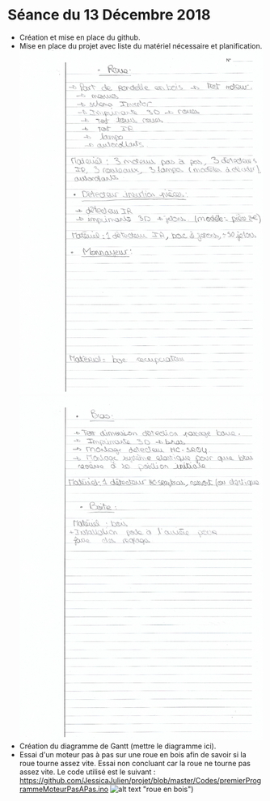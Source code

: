 # Séance du 13 Décembre 2018

* Création et mise en place du github.
* Mise en place du projet avec liste du matériel nécessaire et planification.
![alt text](https://github.com/JessicaJulien/projet/blob/master/Documentation/liste_planification_part1.jpg "liste et planification part1")
![alt text](https://github.com/JessicaJulien/projet/blob/master/Documentation/liste_planification_part2.jpg "liste et planification part2")
* Création du diagramme de Gantt (mettre le diagramme ici).
* Essai d'un moteur pas à pas sur une roue en bois afin de savoir si la roue tourne assez vite. Essai non concluant car la roue ne tourne pas assez vite. Le code utilisé est le suivant : 
https://github.com/JessicaJulien/projet/blob/master/Codes/premierProgrammeMoteurPasAPas.ino
![alt text]() "roue en bois")
